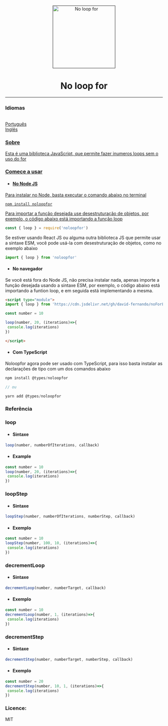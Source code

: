 <p align="center">
  <a href="" rel="noopener">
 <img width=200px height=200px src="https://images2.imgbox.com/23/40/erCGj2jK_o.png" alt="No loop for"></a>
</p>

<h1 align="center">No loop for</h1>

---

### Idiomas
<ul style="display:inline; list-style-type:none">
  <li style="list-style-type:none"><a href="#">Português</li>
  <li style="list-style-type:none"><a href="https://github.com/david-fernando/noLoopFor/blob/master/README.md">Inglês</li>
</ul>

### Sobre
Esta é uma biblioteca JavaScript, que permite fazer inumeros loops sem o uso do for

### Comece a usar

  - <h4>No Node JS</h4>
  Para instalar no Node, basta executar o comando abaixo no terminal
  ```
  npm install noloopfor
  ```
  Para importar a função desejada use desestruturação de objetos, por exemplo, o código abaixo está importando a função loop
  ```javascript
  const { loop } = require('noloopfor')
  ```
  Se estiver usando React JS ou alguma outra biblioteca JS que permite usar a sintaxe ESM, você pode usá-la com desestruturação de objetos, como no exemplo abaixo
  ```javascript
  import { loop } from 'noloopfor'
  ```
   - <h4>No navegador</h4>
  Se você está fora do Node JS, não precisa instalar nada, apenas importe a função desejada usando a sintaxe ESM, por exemplo, o código abaixo está importando a funtion loop, e em seguida está implementando a mesma.
  
  ```html
  <script type="module">
  import { loop } from 'https://cdn.jsdelivr.net/gh/david-fernando/noForLoop/dist/noforloop.js'

  const number = 10

  loop(number, 20, (iterations)=>{
   console.log(iterations)
  })

  </script>
  ```
  - <h4>Com TypeScript</h4>
  Noloopfor agora pode ser usado com TypeScript, para isso basta instalar as declarações de tipo com um dos comandos abaixo
  ```javascript
  npm install @types/noloopfor

  // ou

  yarn add @types/noloopfor

  ```

### Referência

### loop
   - <h4>Sintaxe</h4>
  ```javascript
  loop(number, numberOfIterations, callback)
  ```
  - <h4>Example</h4>
  ```javascript
  const number = 10
  loop(number, 20, (iterations)=>{
   console.log(iterations)
  })
  ```
### loopStep
   - <h4>Sintaxe</h4>
  ```javascript
  loopStep(number, numberOfIterations, numberStep, callback)
  ```
  - <h4>Exemplo</h4>
  ```javascript
  const number = 10
  loopStep(number, 100, 10, (iterations)=>{
   console.log(iterations)
  })
  ```
  

### decrementLoop
   - <h4>Sintaxe</h4>
  ```javascript
  decrementLoop(number, numberTarget, callback)
  ```
  - <h4>Exemplo</h4>
  ```javascript
  const number = 10
  decrementLoop(number, 1, (iterations)=>{
   console.log(iterations)
  })
  ```
  
### decrementStep
   - <h4>Sintaxe</h4>
  ```javascript
  decrementStep(number, numberTarget, numberStep, callback)
  ```
  - <h4>Exemplo</h4>
  ```javascript
  const number = 20
  decrementStep(number, 10, 1, (iterations)=>{
   console.log(iterations)
  })
  ```

### Licence:
MIT
